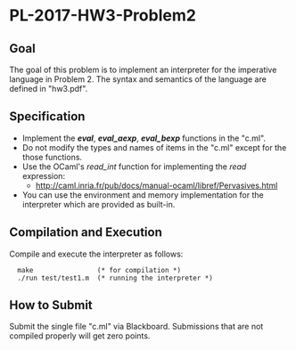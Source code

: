 # PL-2017-HW3-Problem2

## Goal
The goal of this problem is to implement an interpreter for the imperative language in Problem 2. 
The syntax and semantics of the language are defined in "hw3.pdf".

## Specification
- Implement the ***eval***, ***eval_aexp***, ***eval_bexp*** functions in the "c.ml".
- Do not modify the types and names of items in the "c.ml" except for the those functions.
- Use the OCaml's *read_int* function for implementing the *read* expression:
  - http://caml.inria.fr/pub/docs/manual-ocaml/libref/Pervasives.html
- You can use the environment and memory implementation for the interpreter which are provided as built-in.

## Compilation and Execution
Compile and execute the interpreter as follows:
```
  make                (* for compilation *)
  ./run test/test1.m  (* running the interpreter *)
```

## How to Submit
Submit the single file "c.ml" via Blackboard. Submissions that are not compiled properly will get zero points.
